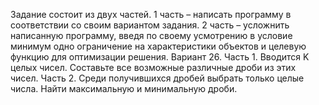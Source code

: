 Задание состоит из двух частей. 1 часть – написать программу в соответствии со своим вариантом задания. 
2 часть – усложнить написанную программу, введя по своему усмотрению в условие минимум одно ограничение на характеристики объектов и целевую функцию для оптимизации решения.
Вариант 26. Часть 1. Вводится K целых чисел. Составьте все возможные различные дроби из этих чисел.
Часть 2. Среди получившихся дробей выбрать только целые числа. Найти максимальную и минимальную дроби.
